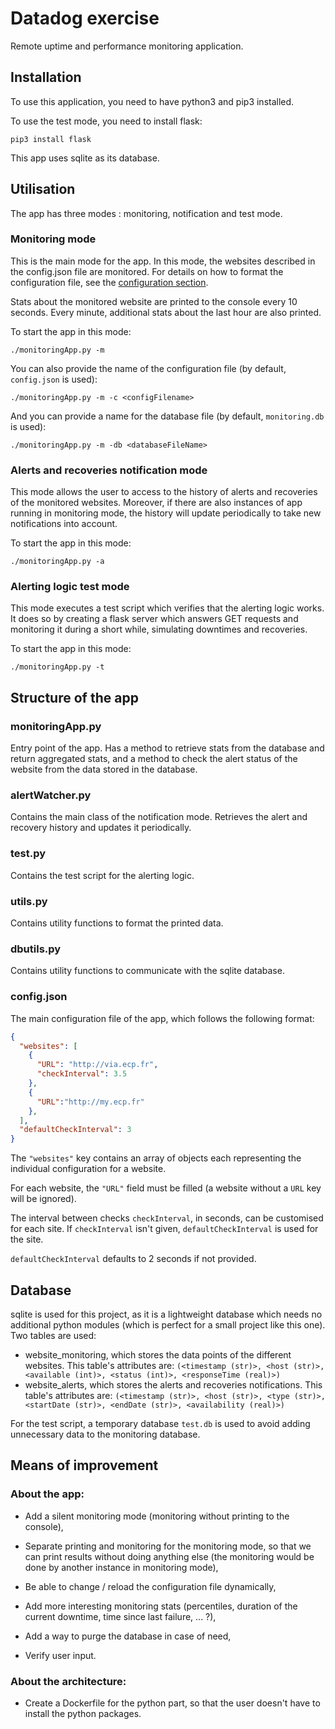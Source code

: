 # Datadog exercise

Remote uptime and performance monitoring application.

## Installation

To use this application, you need to have python3 and pip3 installed.

To use the test mode, you need to install flask:

`pip3 install flask`

This app uses sqlite as its database.

## Utilisation

The app has three modes : monitoring, notification and test mode.

### Monitoring mode

This is the main mode for the app. In this mode, the websites described in the config.json file are monitored. For details on how to format the configuration file, see the [configuration section](#configjson).

Stats about the monitored website are printed to the console every 10 seconds. Every minute, additional stats about the last hour are also printed.

To start the app in this mode:

`./monitoringApp.py -m`

You can also provide the name of the configuration file (by default, `config.json` is used):

`./monitoringApp.py -m -c <configFilename>`

And you can provide a name for the database file (by default, `monitoring.db` is used):

`./monitoringApp.py -m -db <databaseFileName>`

### Alerts and recoveries notification mode

This mode allows the user to access to the history of alerts and recoveries of the monitored websites. Moreover, if there are also instances of app running in monitoring mode, the history will update periodically to take new notifications into account.

To start the app in this mode:

`./monitoringApp.py -a`

### Alerting logic test mode

This mode executes a test script which verifies that the alerting logic works.
It does so by creating a flask server which answers GET requests and monitoring it during a short while, simulating downtimes and recoveries.

To start the app in this mode:

`./monitoringApp.py -t`

## Structure of the app

### monitoringApp.py

Entry point of the app. Has a method to retrieve stats from the database and return aggregated stats, and a method to check the alert status of the website from the data stored in the database.

### alertWatcher.py

Contains the main class of the notification mode. Retrieves the alert and recovery history and updates it periodically.

### test.py

Contains the test script for the alerting logic.

### utils.py

Contains utility functions to format the printed data.

### dbutils.py

Contains utility functions to communicate with the sqlite database.

### config.json

The main configuration file of the app, which follows the following format:

```json
{
  "websites": [
    {
      "URL": "http://via.ecp.fr",
      "checkInterval": 3.5
    },
    {
      "URL":"http://my.ecp.fr"
    },
  ],
  "defaultCheckInterval": 3
}
```

The `"websites"` key contains an array of objects each representing the individual configuration for a website.

For each website, the `"URL"` field must be filled (a website without a `URL` key will be ignored).

The interval between checks `checkInterval`, in seconds, can be customised for each site. If `checkInterval` isn't given, `defaultCheckInterval` is used for the site.

`defaultCheckInterval` defaults to 2 seconds if not provided.

## Database

sqlite is used for this project, as it is a lightweight database which needs no additional python modules (which is perfect for a small project like this one).
Two tables are used:
* website_monitoring, which stores the data points of the different websites. This table's attributes are:
`(<timestamp (str)>, <host (str)>, <available (int)>, <status (int)>, <responseTime (real)>)`
* website_alerts, which stores the alerts and recoveries notifications. This table's attributes are:
`(<timestamp (str)>, <host (str)>, <type (str)>, <startDate (str)>, <endDate (str)>, <availability (real)>)`

For the test script, a temporary database `test.db` is used to avoid adding unnecessary data to the monitoring database.

## Means of improvement

### About the app:
* Add a silent monitoring mode (monitoring without printing to the console),

* Separate printing and monitoring for the monitoring mode, so that we can print results without doing anything else (the monitoring would be done by another instance in monitoring mode),

* Be able to change / reload the configuration file dynamically,

* Add more interesting monitoring stats (percentiles, duration of the current downtime, time since last failure, ... ?),

* Add a way to purge the database in case of need,

* Verify user input.

### About the architecture:

* Create a Dockerfile for the python part, so that the user doesn't have to install the python packages.
